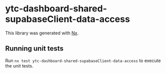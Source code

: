# ytc-dashboard-shared-supabaseClient-data-access

This library was generated with [Nx](https://nx.dev).

## Running unit tests

Run `nx test ytc-dashboard-shared-supabaseClient-data-access` to execute the unit tests.
